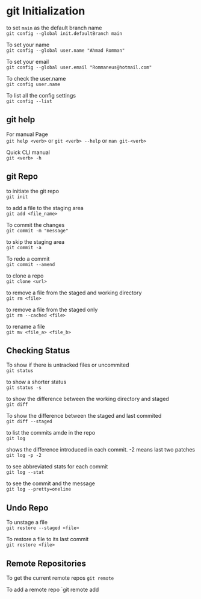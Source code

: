 # git Initialization 

to set `main` as the default branch name   
`git config --global init.defaultBranch main`		

To set your name  
`git config --global user.name "Ahmad Romman"`

To set your email  
`git config --global user.email "Rommaneus@hotmail.com"`

To check the user.name  
`git config user.name`					

To list all the config settings  
`git config --list`					

## git help ##

For manual Page  
`git help <verb>` or 
`git <verb> --help` or
`man git-<verb>`

Quick CLI manual  
`git <verb> -h`

## git Repo ##

to initiate the git repo  
`git init`

to add a file to the staging area  
`git add <file_name>`

To commit the changes  
`git commit -m "message"`

to skip the staging area  
`git commit -a`

To redo a commit  
`git commit --amend`

to clone a repo  
`git clone <url>`

to remove a file from the staged and working directory  
`git rm <file>`

to remove a file from the staged only  
`git rm --cached <file>`

to rename a file  
`git mv <file_a> <file_b>`

## Checking Status ##

To show if there is untracked files or uncommited  
`git status`

to show a shorter status   
`git status -s`

to show the difference between the working directory and staged  
`git diff`


To show the difference between the staged and last commited  
`git diff --staged`

to list the commits amde in the repo  
`git log`

shows the difference introduced in each commit. -2 means last two patches  
`git log -p -2`

to see abbreviated stats for each commit  
`git log --stat`

to see the commit and the message  
`git log --pretty=oneline` 

## Undo Repo ##
To unstage a file  
`git restore --staged <file>`

To restore a file to its last commit  
`git restore <file>`

## Remote Repositories

To get the current remote repos
`git remote`

To add a remote repo
`git remote add <alias> <url>
